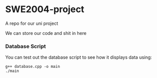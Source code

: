 # SWE2004-project
A repo for our uni project

We can store our code and shit in here


### Database Script

You can test out the database script to see how it displays data using:
```
g++ database.cpp -o main
./main
```
